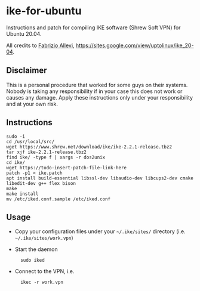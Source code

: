 # ike-for-ubuntu
Instructions and patch for compiling IKE software (Shrew Soft VPN) for Ubuntu 20.04.

All credits to [Fabrizio Allevi](https://www.linkedin.com/in/fabrizio-allevi-3201431a/it-it?trk=people-guest_people_search-card&originalSubdomain=it), https://sites.google.com/view/uptolinux/ike_20-04.

## Disclaimer
This is a personal procedure that worked for some guys on their systems. Nobody is taking any responsibility if in your case this does not work or causes any damage. Apply these instructions only under your responsibility and at your own risk.

## Instructions

    sudo -i
    cd /usr/local/src/
    wget https://www.shrew.net/download/ike/ike-2.2.1-release.tbz2
    tar xjf ike-2.2.1-release.tbz2
    find ike/ -type f | xargs -r dos2unix
    cd ike/
    wget https://todo-insert-patch-file-link-here
    patch -p1 < ike.patch
    apt install build-essential libssl-dev libaudio-dev libcups2-dev cmake libedit-dev g++ flex bison
    make
    make install
    mv /etc/iked.conf.sample /etc/iked.conf

## Usage

- Copy your configuration files under your `~/.ike/sites/` directory (i.e. ``~/.ike/sites/work.vpn``)
- Start the daemon

        sudo iked
- Connect to the VPN, i.e.

        ikec -r work.vpn
